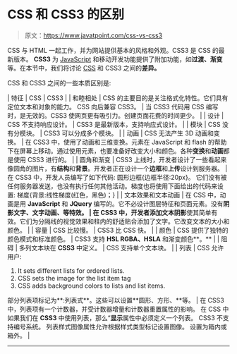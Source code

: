 # CSS 和 CSS3 的区别

> 原文：<https://www.javatpoint.com/css-vs-css3>

CSS 与 HTML 一起工作，并为网站提供基本的风格和外观。CSS3 是 CSS 的最新版本。 **CSS3** 为 [JavaScript](https://www.javatpoint.com/javascript-tutorial) 和移动开发功能提供了附加功能，如**过渡、渐变**等。在本节中，我们将讨论 [CSS](https://www.javatpoint.com/css-tutorial) 和 CSS3 之间的**差异。**

CSS 和 CSS3 之间的一些本质区别是:

| 特征 | CSS | CSS3 |
| 和睦相处 | CSS 的主要目的是关注格式化特性。它们具有定位文本和对象的能力。
CSS 向后兼容 CSS3。 | 当 CSS3 代码用 CSS 编写时，是无效的。CSS3 使网页更有吸引力。创建页面花费的时间更少。 |
| 设计 | CSS 不支持响应设计。 | CSS3 是最新版本，支持响应式设计。 |
| 模块 | CSS 没有分模块。 | CSS3 可以分成多个模块。 |
| 动画 | CSS 无法产生 3D 动画和变换。 | 在 CSS3 中，使用了动画和三维变换。元素在 JavaScript 和 flash 的帮助下在屏幕上移动。通过使用元素，也要准备好改变大小和颜色。各种**变换**和**动画**都是使用 CSS3 进行的。 |
| 圆角和渐变 | CSS3 上线时，开发者设计了一些看起来像圆角的图片，有**结构**和**背景**。开发者正在设计一个**边框**和**上传**设计到服务器。 | 在 CSS3 中，开发人员编写了如下代码:
圆形边框{边框半径:20px}。
它们没有被任何服务器发送，也没有执行任何其他活动。梯度也将使用下面给出的代码来设置:
梯度{背景:线性梯度(红色，黑色)；} |
| 文本效果和文本动画 | 在 CSS 中，动画是用 **JavaScript** 和 **JQuery** 编写的。它不必设计图层特征和页面元素。没有**阴影文字、文字动画、**等特效。 | 在 CSS3 中，开发者添加**文本阴影**使其简单有效。它们为分隔线的视觉效果和柱内的舒适贴合添加了文字。它改变文本的大小和颜色。 |
| 容量 | CSS 比较慢。 | CSS3 比 CSS 快。 |
| 颜色 | CSS 提供了独特的颜色模式和标准颜色。 | CSS3 支持 **HSL RGBA、HSLA** 和渐变颜色**。** |
| 阻碍 | 多列文本块在 **CSS3** 中定义。 | CSS 支持单个文本块。 |
| 列表 | CSS 允许用户:

1.  It sets different lists for ordered lists.
2.  CSS sets the image for the list item tag
3.  CSS adds background colors to lists and list items.

部分列表项标记为**:列表式**。这些可以设置**圆形、方形、**等。 | 在 CSS3 中，列表项有一个计数器，并受计数器增量和计数器重置属性的影响。
在 CSS 中如果我们在 **CSS3** 中使用列表，那么“**显示**属性中必须定义一个列表。
CSS3 不支持编号系统。
列表样式图像属性允许根据样式类型标记设置图像。
设置为箱内或箱外。 |

* * *